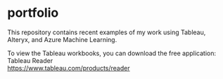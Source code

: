 # portfolio
This repository contains recent examples of my work using Tableau, Alteryx, and Azure Machine Learning.<br/>

To view the Tableau workbooks, you can download the free application: Tableau Reader<br/>
https://www.tableau.com/products/reader

